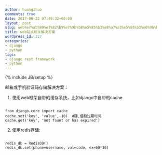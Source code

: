 ```yaml
---
author: huangzhuo
comments: true
date: 2017-06-22 07:49:32+00:00
layout: post
slug: web%e7%ab%99%e7%82%b9%e7%9b%b8%e5%85%b3%e8%a7%a3%e5%86%b3%e6%96%b9%e6%a1%88
title: web站点相关解决方案
wordpress_id: 327
categories:
- django
- python
tags:
- django rest framework
- python
---
```

{% include JB/setup %}

邮箱或手机验证码存储解决方案：
1. 使用web框架自带的缓存系统，比如django中自带的cache

```

from django.core import cache
cache.set('key', 'value', 10)  #键,值和过期时间
cache.get('key', 'not fount or has expired')

```

2. 使用redis存储:

```

redis_db = RedisDB()
redis_db.set(phone=username, val=code, ex=60*10)

```


